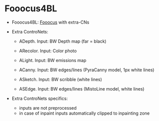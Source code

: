 # Fooocus4BL

* Fooocus4BL: [Fooocus](https://github.com/lllyasviel/Fooocus) with extra-CNs

* Extra ControNets:
  - ADepth. Input: BW Depth map (far = black)
  - ARecolor. Input: Color photo
  - ALight. Input: BW emissions map

  - ACanny. Input: BW edges/lines (PyraCanny model, 1px white lines)
  - ASketch. Input: BW scribble (white lines)
  - ASEdge. Input: BW edges/lines (MistoLine model, white lines)

* Extra ControNets specifics:
  - inputs are not preprocessed
  - in case of inpaint inputs automatically clipped to inpainting zone
